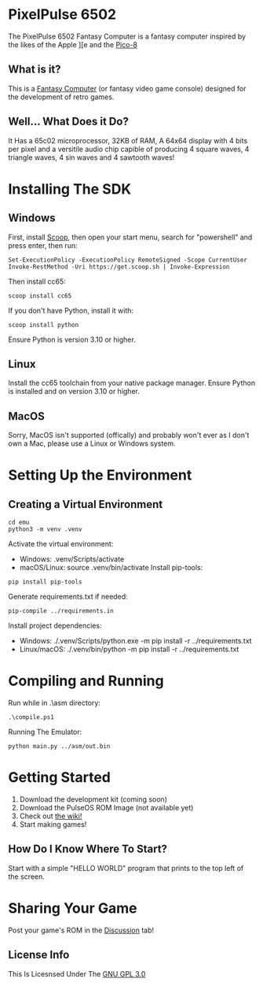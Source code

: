 # PixelPulse 6502
The PixelPulse 6502 Fantasy Computer is a fantasy computer inspired by the likes of the Apple ][e and the [Pico-8](https://www.lexaloffle.com/pico-8.php)

## What is it?
This is a [Fantasy Computer](https://en.wikipedia.org/wiki/Fantasy_video_game_console) (or fantasy video game console) designed for the development of retro games.

## Well... What Does it Do?
It Has a 65c02 microprocessor, 32KB of RAM, A 64x64 display with 4 bits per pixel and a versitile audio chip capible of producing 4 square waves, 4 triangle waves, 4 sin waves and 4 sawtooth waves!

# Installing The SDK

## Windows
First, install [Scoop](https://scoop.sh/), then open your start menu, search for "powershell" and press enter, then run:
```
Set-ExecutionPolicy -ExecutionPolicy RemoteSigned -Scope CurrentUser           
Invoke-RestMethod -Uri https://get.scoop.sh | Invoke-Expression
```
Then install cc65:
```
scoop install cc65
```
If you don't have Python, install it with:
```
scoop install python
```
Ensure Python is version 3.10 or higher.

## Linux
Install the cc65 toolchain from your native package manager.
Ensure Python is installed and on version 3.10 or higher.

## MacOS
Sorry, MacOS isn't supported (offically) and probably won't ever as I don't own a Mac, please use a Linux or Windows system.

# Setting Up the Environment

## Creating a Virtual Environment
```
cd emu
python3 -m venv .venv
```
Activate the virtual environment:
- Windows: .venv/Scripts/activate
- macOS/Linux: source .venv/bin/activate
Install pip-tools:
```
pip install pip-tools
```
Generate requirements.txt if needed:
```
pip-compile ../requirements.in
```
Install project dependencies:
- Windows: ./.venv/Scripts/python.exe -m pip install -r ../requirements.txt
- Linux/macOS: ./.venv/bin/python -m pip install -r ../requirements.txt

# Compiling and Running

Run while in .\asm directory:
```
.\compile.ps1
```
Running The Emulator:
```
python main.py ../asm/out.bin
```

# Getting Started
1. Download the development kit (coming soon)
2. Download the PulseOS ROM Image (not available yet)
3. Check out [the wiki!](https://github.com/coltonisgod234/PixelPulse-6502/wiki/)
4. Start making games!

## How Do I Know Where To Start?
Start with a simple "HELLO WORLD" program that prints to the top left of the screen.

# Sharing Your Game
Post your game's ROM in the [Discussion](https://github.com/coltonisgod234/PixelPulse-6502/discussions/1) tab!

## License Info
This Is Licesnsed Under The [GNU GPL 3.0](https://github.com/coltonisgod234/PixelPulse-6502/blob/main/LICENSE)